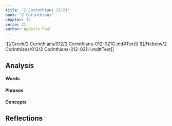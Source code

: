 ```yaml
---
title: "2 Corinthians 12:21"
book: "2 Corinthians"
chapter: 12
verse: 21
author: Apostle Paul
---
```

![[/Greek/2 Corinthians/012/2 Corinthians-012-021G.md#Text]]
![[/Hebrew/2 Corinthians/012/2 Corinthians-012-021H.md#Text]]

## Analysis

#### Words

#### Phrases

#### Concepts

## Reflections

